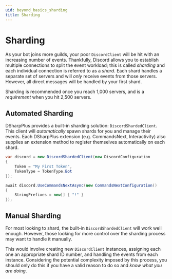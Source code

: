 ```yaml
---
uid: beyond_basics_sharding
title: Sharding
---
```


# Sharding
As your bot joins more guilds, your poor `DiscordClient` will be hit with an increasing number of events. 
Thankfully, Discord allows you to establish multiple connections to split the event workload; this is called *sharding* and each individual connection is referred to as a *shard*.
Each shard handles a separate set of servers and will *only* receive events from those servers. However, all direct messages will be handled by your first shard.

Sharding is recommended once you reach 1,000 servers, and is a *requirement* when you hit 2,500 servers.

## Automated Sharding
DSharpPlus provides a built-in sharding solution: `DiscordShardedClient`. 
This client will *automatically* spawn shards for you and manage their events.
Each DSharpPlus extension (e.g. CommandsNext, Interactivity) also supplies an extension method to register themselves automatically on each shard.

```cs
var discord = new DiscordShardedClient(new DiscordConfiguration
{
    Token = "My First Token",
    TokenType = TokenType.Bot
});

await discord.UseCommandsNextAsync(new CommandsNextConfiguration()
{
    StringPrefixes = new[] { "!" }
});
```

## Manual Sharding 
For most looking to shard, the built-in `DiscordShardedClient` will work well enough. 
However, those looking for more control over the sharding process may want to handle it manually.

This would involve creating new `DiscordClient` instances, assigning each one an appropriate shard ID number, and handling the events from each instance.
Considering the potential complexity imposed by this process, you should only do this if you have a valid reason to do so and *know what you are doing*.